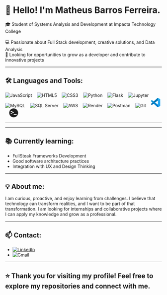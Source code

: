 <h1 align="left">👋 Hello! I'm Matheus Barros Ferreira.</h1>

🎓 Student of Systems Analysis and Development at Impacta Technology College  
<br>💻 Passionate about Full Stack development, creative solutions, and Data Analysis
<br>🚀 Looking for opportunities to grow as a developer and contribute to innovative projects

---

## 🛠️ Languages and Tools:
<img src="https://cdn.jsdelivr.net/gh/devicons/devicon/icons/javascript/javascript-original.svg" title="JavaScript" width="30"/> &nbsp;&nbsp;
<img src="https://cdn.jsdelivr.net/gh/devicons/devicon/icons/html5/html5-original.svg" title="HTML5" width="30"/> &nbsp;&nbsp;
<img src="https://cdn.jsdelivr.net/gh/devicons/devicon/icons/css3/css3-original.svg" title="CSS3" width="30"/> &nbsp;&nbsp;
<img src="https://cdn.jsdelivr.net/gh/devicons/devicon/icons/python/python-original.svg" title="Python" width="30"/> &nbsp;&nbsp;
<img src="https://cdn.jsdelivr.net/gh/devicons/devicon/icons/flask/flask-original.svg" title="Flask" width="30"/> &nbsp;&nbsp;
<img src="https://cdn.jsdelivr.net/gh/devicons/devicon/icons/jupyter/jupyter-original.svg" title="Jupyter" width="30"/> &nbsp;&nbsp;
<img src="https://cdn.jsdelivr.net/gh/devicons/devicon/icons/mysql/mysql-original.svg" title="MySQL" width="30"/> &nbsp;&nbsp;
<img src="https://cdn.jsdelivr.net/gh/devicons/devicon/icons/microsoftsqlserver/microsoftsqlserver-plain.svg" title="SQL Server" width="30"/> &nbsp;&nbsp;
<img src="https://cdn.jsdelivr.net/gh/devicons/devicon/icons/amazonwebservices/amazonwebservices-original-wordmark.svg" title="AWS" width="30"/> &nbsp;&nbsp;
<img src="https://pbs.twimg.com/profile_images/1735429515541938176/zOO1N7Su_400x400.jpg" title="Render" width="30"/> &nbsp;&nbsp;
<img src="https://cdn.jsdelivr.net/gh/devicons/devicon/icons/postman/postman-original.svg" title="Postman" width="30"/> &nbsp;&nbsp;
<img src="https://cdn.jsdelivr.net/gh/devicons/devicon/icons/git/git-original.svg" title="Git" width="30"/> &nbsp;&nbsp;
<img src="https://raw.githubusercontent.com/devicons/devicon/master/icons/vscode/vscode-original.svg" title="VS Code" width="30"/> &nbsp;&nbsp;
<img src="https://raw.githubusercontent.com/github/explore/80688e429a7d4ef2fca1e82350fe8e3517d3494d/topics/terminal/terminal.png" title="Terminal" width="30"/>
<hr>



---

## 📚  Currently learning:

- FullSteak Frameworks Development
- Good software architecture practices  
- Integration with UX and Design Thinking

---

## 💡 About me:

I am curious, proactive, and enjoy learning from challenges. I believe that technology can transform realities, and I want to be part of that transformation. I am looking for internships and collaborative projects where I can apply my knowledge and grow as a professional.

---

## 📫 Contact:

- [![LinkedIn](https://img.shields.io/badge/linkedin-%230077B5.svg?style=for-the-badge&logo=linkedin&logoColor=white)](https://www.linkedin.com/in/matheus-ferreira-273a42224) &nbsp;
- [![Gmail](https://img.shields.io/badge/Gmail-D14836?style=for-the-badge&logo=gmail&logoColor=white)](https://mail.google.com/mail/?view=cm&fs=1&to=matheusbferreira31@gmail.com)

---

## ⭐ Thank you for visiting my profile! Feel free to explore my repositories and connect with me.
